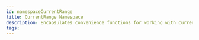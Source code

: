 ```yaml
---
id: namespaceCurrentRange
title: CurrentRange Namespace
description: Encapsulates convenience functions for working with current ranges.
tags:
---
```


